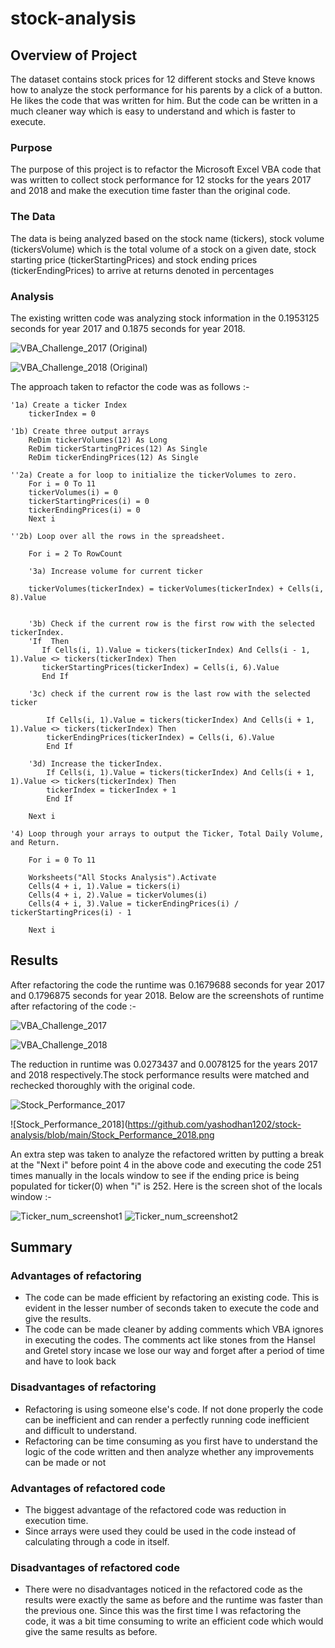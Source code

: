 # stock-analysis

## Overview of Project
   The dataset contains stock prices for 12 different stocks and Steve knows how to analyze the stock performance for his parents by a click of a button. He likes the code that    was written for him. But the code can be written in a much cleaner way which is easy to understand and which is faster to execute. 	

### Purpose
   The purpose of this project is to refactor the Microsoft Excel VBA code that was written to collect stock performance for 12 stocks for the years 2017 and 2018 and make
   the execution time faster than the original code.

### The Data
   The data is being analyzed based on the stock name (tickers), stock volume (tickersVolume) which is the total volume of a stock on a given date, stock starting price           (tickerStartingPrices) and stock ending prices (tickerEndingPrices) to arrive at returns denoted in percentages

### Analysis
The existing written code was analyzing stock information in the 0.1953125 seconds for year 2017 and 0.1875 seconds for year 2018.

![VBA_Challenge_2017 (Original)](https://github.com/yashodhan1202/stock-analysis/blob/main/VBA_Challenge_2017%20(Original).png)

![VBA_Challenge_2018 (Original)](https://github.com/yashodhan1202/stock-analysis/blob/main/VBA_Challenge_2018%20(Original).png)

The approach taken to refactor the code was as follows :-
    
    '1a) Create a ticker Index
        tickerIndex = 0
        
    '1b) Create three output arrays
        ReDim tickerVolumes(12) As Long
        ReDim tickerStartingPrices(12) As Single
        ReDim tickerEndingPrices(12) As Single
    
    ''2a) Create a for loop to initialize the tickerVolumes to zero.
        For i = 0 To 11
        tickerVolumes(i) = 0
        tickerStartingPrices(i) = 0
        tickerEndingPrices(i) = 0
        Next i
        
    ''2b) Loop over all the rows in the spreadsheet.
        
        For i = 2 To RowCount
           
        '3a) Increase volume for current ticker
        
        tickerVolumes(tickerIndex) = tickerVolumes(tickerIndex) + Cells(i, 8).Value
             
        
        '3b) Check if the current row is the first row with the selected tickerIndex.
        'If  Then
           If Cells(i, 1).Value = tickers(tickerIndex) And Cells(i - 1, 1).Value <> tickers(tickerIndex) Then
           tickerStartingPrices(tickerIndex) = Cells(i, 6).Value
           End If
        
        '3c) check if the current row is the last row with the selected ticker
        
            If Cells(i, 1).Value = tickers(tickerIndex) And Cells(i + 1, 1).Value <> tickers(tickerIndex) Then
            tickerEndingPrices(tickerIndex) = Cells(i, 6).Value
            End If
            
        '3d) Increase the tickerIndex.
            If Cells(i, 1).Value = tickers(tickerIndex) And Cells(i + 1, 1).Value <> tickers(tickerIndex) Then
            tickerIndex = tickerIndex + 1
            End If
                        
        Next i
                
    '4) Loop through your arrays to output the Ticker, Total Daily Volume, and Return.
        
        For i = 0 To 11
    
        Worksheets("All Stocks Analysis").Activate
        Cells(4 + i, 1).Value = tickers(i)
        Cells(4 + i, 2).Value = tickerVolumes(i)
        Cells(4 + i, 3).Value = tickerEndingPrices(i) / tickerStartingPrices(i) - 1
        
        Next i

## Results

After refactoring the code the runtime was 0.1679688 seconds for year 2017 and 0.1796875 seconds for year 2018. Below are the screenshots of runtime after refactoring of the code :-

![VBA_Challenge_2017](https://github.com/yashodhan1202/stock-analysis/blob/main/VBA_Challenge_2017.png)

![VBA_Challenge_2018](https://github.com/yashodhan1202/stock-analysis/blob/main/VBA_Challenge_2018.png)

The reduction in runtime was 0.0273437 and 0.0078125 for the years 2017 and 2018 respectively.The stock performance results were matched and rechecked thoroughly with the original code.

![Stock_Performance_2017](https://github.com/yashodhan1202/stock-analysis/blob/main/Stock_Performance_2017.png)

![Stock_Performance_2018](https://github.com/yashodhan1202/stock-analysis/blob/main/Stock_Performance_2018.png

An extra step was taken to analyze the refactored written by putting a break at the "Next i" before point 4 in the above code and executing the code 251 times manually in the locals window to see if the ending price is being populated for ticker(0) when "i" is 252. Here is the screen shot of the locals window :-

![Ticker_num_screenshot1](https://github.com/yashodhan1202/stock-analysis/blob/main/Ticker_num_screenshot1.png)
![Ticker_num_screenshot2](https://github.com/yashodhan1202/stock-analysis/blob/main/Ticker_num_screenshot2.png)

## Summary

### Advantages of refactoring
 - The code can be made efficient by refactoring an existing code. This is evident in the lesser number of seconds taken to execute the code and give the results.
 - The code can be made cleaner by adding comments which VBA ignores in executing the codes. The comments act like stones from the Hansel and Gretel story incase we lose our way    and forget after a period of time and have to look back

### Disadvantages of refactoring 
 - Refactoring is using someone else's code. If not done properly the code can be inefficient and can render a perfectly running code inefficient and difficult to understand.
 - Refactoring can be time consuming as you first have to understand the logic of the code written and then analyze whether any improvements can be made or not

### Advantages of refactored code
 - The biggest advantage of the refactored code was reduction in execution time.
 - Since arrays were used they could be used in the code instead of calculating through a code in itself.

### Disadvantages of refactored code
 - There were no disadvantages noticed in the refactored code as the results were exactly the same as before and the runtime was faster than the previous one. Since this was the    first time I was refactoring the code, it was a bit time consuming to write an efficient code which would give the same results as before.
